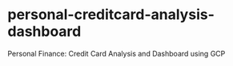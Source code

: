 # personal-creditcard-analysis-dashboard
Personal Finance: Credit Card Analysis and Dashboard using GCP
